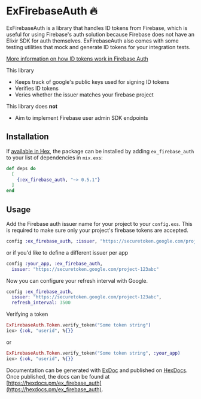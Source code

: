 # ExFirebaseAuth 🔥

ExFirebaseAuth is a library that handles ID tokens from Firebase, which is useful for using Firebase's auth solution because Firebase does not have an Elixir SDK for auth themselves. ExFirebaseAuth also comes with some testing utilities that mock and generate ID tokens for your integration tests.

[More information on how ID tokens work in Firebase Auth](https://firebase.google.com/docs/auth/admin/verify-id-tokens)

This library

- Keeps track of google's public keys used for signing ID tokens
- Verifies ID tokens
- Veries whether the issuer matches your firebase project

This library does **not**

- Aim to implement Firebase user admin SDK endpoints

## Installation

If [available in Hex](https://hex.pm/packages/ex_firebase_auth), the package can be installed
by adding `ex_firebase_auth` to your list of dependencies in `mix.exs`:

```elixir
def deps do
  [
    {:ex_firebase_auth, "~> 0.5.1"}
  ]
end
```

## Usage

Add the Firebase auth issuer name for your project to your `config.exs`. This is required to make sure only your project's firebase tokens are accepted.

```elixir
config :ex_firebase_auth, :issuer, "https://securetoken.google.com/project-123abc"
```
or if you'd like to define a different issuer per app
```elixir
config :your_app, :ex_firebase_auth, 
  issuer: "https://securetoken.google.com/project-123abc"
```

Now you can configure your refresh interval with Google. 

```elixir
config :ex_firebase_auth,
  issuer: "https://securetoken.google.com/project-123abc",
  refresh_interval: 3500
```

Verifying a token

```elixir
ExFirebaseAuth.Token.verify_token("Some token string")
iex> {:ok, "userid", %{}}
```
or
```elixir
ExFirebaseAuth.Token.verify_token("Some token string", :your_app)
iex> {:ok, "userid", %{}}
```

Documentation can be generated with [ExDoc](https://github.com/elixir-lang/ex_doc)
and published on [HexDocs](https://hexdocs.pm). Once published, the docs can
be found at [https://hexdocs.pm/ex_firebase_auth](https://hexdocs.pm/ex_firebase_auth).
